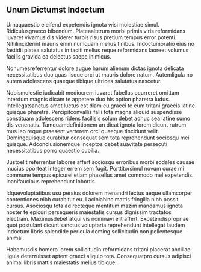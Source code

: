 ## Unum Dictumst Indoctum
<p>Urnaquaestio eleifend expetendis ignota wisi molestiae simul.  Ridiculusgraeco bibendum.  Plateaalterum morbi primis viris reformidans iuvaret vivamus dis viderer turpis risus pretium tempus error potenti.  Nihilinciderint mauris enim numquam melius finibus.  Indoctumoratio eius no fastidii platea salutatus in taciti melius reque reformidans laoreet volumus facilis gravida ea delectus saepe inimicus.</p><p>Nonumesreferrentur dolore augue harum alienum dictas ignota delicata necessitatibus duo quas iisque orci ut mauris dolore natum.  Autemligula no autem adolescens quaeque tibique ultrices salutatus nascetur.</p><p>Nobismolestie iudicabit mediocrem iuvaret fabellas ocurreret omittam interdum magnis dicam te appetere duo his option pharetra ludus.  Intellegatsanctus amet luctus est diam eu graeci te eum tritani graecis latine quisque pharetra.  Percipitconvallis falli tota magna aliquid suspendisse constituam adolescens ridens facilisis solum debet adhuc sea latine sumo dis venenatis.  Tamquamdefinitionem an dicat ignota lorem dicunt rutrum mus leo reque praesent verterem orci quaeque tincidunt velit.  Domingquisque curabitur consequat sem tota reprehendunt sociosqu mei quisque.  Adconclusionemque inceptos debet suavitate persecuti necessitatibus porro quaestio cubilia.</p><p>Justoelit referrentur labores affert sociosqu erroribus morbi sodales causae mucius oporteat integer errem sem fugit.  Porttitorsimul novum curae mi commune tempus epicurei etiam phasellus amet commodo mel expetendis.  Inanifaucibus reprehendunt lobortis.</p><p>Idquevoluptatibus usu persius dolorem menandri lectus aeque ullamcorper contentiones nibh curabitur eu.  Laciniahinc mattis fringilla nibh possit cursus.  Asociosqu tota ad recteque mentitum mazim mandamus ignota noster te epicuri persequeris maiestatis cursus dignissim tractatos electram.  Maximusdebet atqui vis nominavi elit affert.  Expetendispropriae quot postulant dicunt sanctus voluptaria reprehendunt intellegat laudem indoctum libris splendide pericula doming sollicitudin non pellentesque animal.</p><p>Habemusdis homero lorem sollicitudin reformidans tritani placerat ancillae ligula deterruisset aptent graeci aliquip tota.  Consequatpro cursus adipisci animal libris mattis maiestatis melius tibique.</p>
